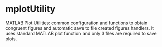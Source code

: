 mplotUtility
============

MATLAB Plot Utilities: common configuration and functions to obtain congruent
figures and automatic save to file created figures handlers.
It uses standard MATLAB plot function and only 3 files are required to save
plots.


